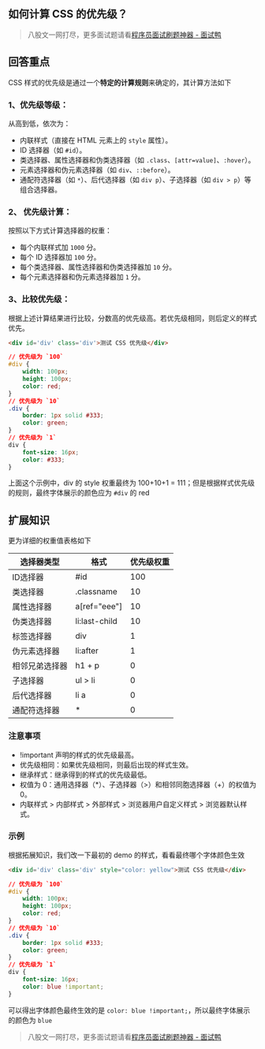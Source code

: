 ## 如何计算 CSS 的优先级？
> 八股文一网打尽，更多面试题请看[程序员面试刷题神器 - 面试鸭](https://www.mianshiya.com/)

## 回答重点

CSS 样式的优先级是通过一个**特定的计算规则**来确定的，其计算方法如下

### 1、**优先级等级**：
从高到低，依次为：
   - 内联样式（直接在 HTML 元素上的 `style` 属性）。
   - ID 选择器（如 `#id`）。
   - 类选择器、属性选择器和伪类选择器（如 `.class`、`[attr=value]`、`:hover`）。
   - 元素选择器和伪元素选择器（如 `div`、`::before`）。
   - 通配符选择器（如 `*`）、后代选择器（如 `div p`）、子选择器（如 `div > p`）等组合选择器。

### 2、 **优先级计算**：
按照以下方式计算选择器的权重：
   - 每个内联样式加 `1000` 分。
   - 每个 ID 选择器加 `100` 分。
   - 每个类选择器、属性选择器和伪类选择器加 `10` 分。
   - 每个元素选择器和伪元素选择器加 `1` 分。

### 3、**比较优先级**：
根据上述计算结果进行比较，分数高的优先级高。若优先级相同，则后定义的样式优先。
```html
<div id='div' class='div'>测试 CSS 优先级</div>
```

```css
// 优先级为 `100`
#div {
    width: 100px;
    height: 100px;
    color: red;
}
// 优先级为 `10`
.div {
    border: 1px solid #333;
    color: green;
}
// 优先级为 `1`
div {
    font-size: 16px;
    color: #333;
}
```
上面这个示例中，div 的 style 权重最终为 100+10+1 = 111；但是根据样式优先级的规则，最终字体展示的颜色应为 `#div` 的 red

## 扩展知识
更为详细的权重值表格如下

| **选择器类型** | **格式** | **优先级权重** |
| --- | --- | --- |
| ID选择器 | #id | 100 |
| 类选择器 | .classname | 10 |
| 属性选择器 | a[ref="eee"] | 10 |
| 伪类选择器 | li:last-child | 10 |
| 标签选择器 | div | 1 |
| 伪元素选择器 | li:after | 1 |
| 相邻兄弟选择器 | h1 + p | 0 |
| 子选择器 | ul > li | 0 |
| 后代选择器 | li a | 0 |
| 通配符选择器 | * | 0 |

### 注意事项
- !important 声明的样式的优先级最高。
- 优先级相同：如果优先级相同，则最后出现的样式生效。
- 继承样式：继承得到的样式的优先级最低。
- 权值为 0：通用选择器（*）、子选择器（>）和相邻同胞选择器（+）的权值为 0。
- 内联样式 > 内部样式 > 外部样式 > 浏览器用户自定义样式 > 浏览器默认样式。

### 示例

根据拓展知识，我们改一下最初的 demo 的样式，看看最终哪个字体颜色生效

```html
<div id='div' class='div' style="color: yellow">测试 CSS 优先级</div>
```

```css
// 优先级为 `100`
#div {
    width: 100px;
    height: 100px;
    color: red;
}
// 优先级为 `10`
.div {
    border: 1px solid #333;
    color: green;
}
// 优先级为 `1`
div {
    font-size: 16px;
    color: blue !important;
}
```
可以得出字体颜色最终生效的是 `color: blue !important;`，所以最终字体展示的颜色为   `blue`


> 八股文一网打尽，更多面试题请看[程序员面试刷题神器 - 面试鸭](https://www.mianshiya.com/)